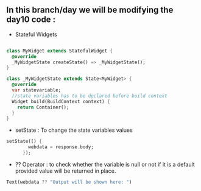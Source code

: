 ## In this branch/day we will be modifying the day10 code :

- Stateful Widgets

```dart

class MyWidget extends StatefulWidget {
  @override
  _MyWidgetState createState() => _MyWidgetState();
}

class _MyWidgetState extends State<MyWidget> {
  @override
  var statevariable;
  //state variables has to be declared before build context
  Widget build(BuildContext context) {
    return Container();
  }
}
```

- setState : To change the state variables values

```dart
setState(() {
        webdata = response.body;
      });
```

- ?? Operator : to check whether the variable is null or not if it is a default provided value will be returned in place.

```dart
Text(webdata ?? "Output will be shown here: ")
```
